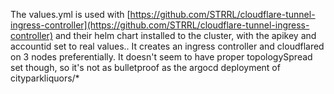 The values.yml is used with [https://github.com/STRRL/cloudflare-tunnel-ingress-controller](https://github.com/STRRL/cloudflare-tunnel-ingress-controller) and their helm chart installed to the cluster, with the apikey and accountid set to real values..
It creates an ingress controller and cloudflared on 3 nodes preferentially. It doesn't seem to have proper topologySpread set though, so it's not as bulletproof as the argocd deployment of cityparkliquors/*
